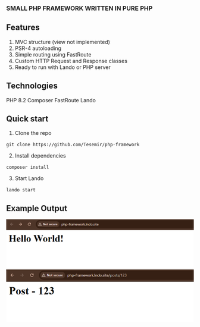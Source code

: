 ### SMALL PHP FRAMEWORK WRITTEN IN PURE PHP

## Features
1. MVC structure (view not implemented)
2. PSR-4 autoloading
3. Simple routing using FastRoute
4. Custom HTTP Request and Response classes
5. Ready to run with Lando or PHP server

## Technologies
PHP 8.2
Composer
FastRoute
Lando

## Quick start
1. Clone the repo
```text
git clone https://github.com/Tesemir/php-framework
```
2. Install dependencies
```text
composer install
```
3. Start Lando
```text
lando start
```

## Example Output
![img.png](img.png)
![img_1.png](img_1.png)